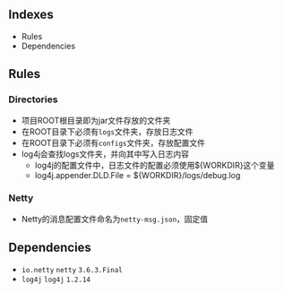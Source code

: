 ## Indexes
* Rules
* Dependencies

## Rules
### Directories
* 项目ROOT根目录即为jar文件存放的文件夹
* 在ROOT目录下必须有`logs`文件夹，存放日志文件
* 在ROOT目录下必须有`configs`文件夹，存放配置文件
* log4j会查找logs文件夹，并向其中写入日志内容
	* log4j的配置文件中，日志文件的配置必须使用${WORKDIR}这个变量
	* log4j.appender.DLD.File = ${WORKDIR}/logs/debug.log

### Netty
* Netty的消息配置文件命名为`netty-msg.json`，固定值

## Dependencies
* `io.netty` `netty` `3.6.3.Final`
* `log4j` `log4j` `1.2.14`